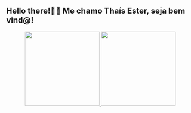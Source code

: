 ## Hello there!🌌🔫 Me chamo Thaís Ester, seja bem vind@!

<div align="center">
  <a href="https://github.com/Sst4rr">
  <img height="200em" src="https://github-readme-stats.vercel.app/api?username=Sst4rr&show_icons=true&theme=synthwave&include_all_commits=true&count_private=true&rank_icon=github&custom_title=Star's GitHub Stats"/>
  <img height="200em" src="https://github-readme-stats.vercel.app/api/top-langs/?username=anuraghazra&layout=compact&langs_count=4&theme=synthwave"/>
</div>

